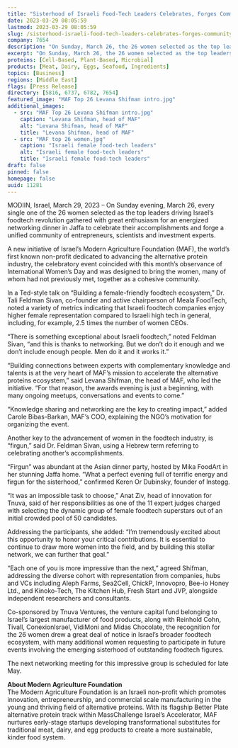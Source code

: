 ```yaml
---
title: "Sisterhood of Israeli Food-Tech Leaders Celebrates, Forges Community"
date: 2023-03-29 08:05:59
lastmod: 2023-03-29 08:05:59
slug: /sisterhood-israeli-food-tech-leaders-celebrates-forges-community
company: 7654
description: "On Sunday, March 26, the 26 women selected as the top leaders driving Israel’s food-tech revolution gathered to celebrate their accomplishments and forge a unified community of entrepreneurs, scientists, and investment experts."
excerpt: "On Sunday, March 26, the 26 women selected as the top leaders driving Israel’s food-tech revolution gathered to celebrate their accomplishments and forge a unified community of entrepreneurs, scientists, and investment experts."
proteins: [Cell-Based, Plant-Based, Microbial]
products: [Meat, Dairy, Eggs, Seafood, Ingredients]
topics: [Business]
regions: [Middle East]
flags: [Press Release]
directory: [5816, 6737, 6782, 7654]
featured_image: "MAF Top 26 Levana Shifman intro.jpg"
additional_images:
  - src: "MAF Top 26 Levana Shifman intro.jpg"
    caption: "Levana Shifman, head of MAF"
    alt: "Levana Shifman, head of MAF"
    title: "Levana Shifman, head of MAF"
  - src: "MAF top 26 women.jpg"
    caption: "Israeli female food-tech leaders"
    alt: "Israeli female food-tech leaders"
    title: "Israeli female food-tech leaders"
draft: false
pinned: false
homepage: false
uuid: 11281
---
```

<p>MODIIN, Israel, March 29, 2023 – On Sunday evening, March 26, every single one of the 26 women selected as the top leaders driving Israel’s foodtech revolution gathered with great enthusiasm for an energized networking dinner in Jaffa to celebrate their accomplishments and forge a unified community of entrepreneurs, scientists and investment experts.</p>
<p>A new initiative of Israel’s Modern Agriculture Foundation (MAF), the world’s first known non-profit dedicated to advancing the alternative protein industry, the celebratory event coincided with this month’s observance of International Women’s Day and was designed to bring the women, many of whom had not previously met, together as a cohesive community.</p>
<p>In a Ted-style talk on “Building a female-friendly foodtech ecosystem,” Dr. Tali Feldman Sivan, co-founder and active chairperson of Meala FoodTech, noted a variety of metrics indicating that Israeli foodtech companies enjoy higher female representation compared to Israeli high tech in general, including, for example, 2.5 times the number of women CEOs.</p>
<p>“There is something exceptional about Israeli foodtech,” noted Feldman Sivan, “and this is thanks to networking. But we don’t do it enough and we don’t include enough people. Men do it and it works it.”</p>
<p>“Building connections between experts with complementary knowledge and talents is at the very heart of MAF’s mission to accelerate the alternative proteins ecosystem,” said Levana Shifman, the head of MAF, who led the initiative. “For that reason, the awards evening is just a beginning, with many ongoing meetups, conversations and events to come.”</p>
<p>“Knowledge sharing and networking are the key to creating impact,” added Carole Bibas-Barkan, MAF’s COO, explaining the NGO’s motivation for organizing the event.</p>
<p>Another key to the advancement of women in the foodtech industry, is “firgun,” said Dr. Feldman Sivan, using a Hebrew term referring to celebrating another’s accomplishments.</p>
<p>“Firgun” was abundant at the Asian dinner party, hosted by Mika FoodArt in her stunning Jaffa home. “What a perfect evening full of terrific energy and firgun for the sisterhood,” confirmed Keren Or Dubinsky, founder of Instegg.</p>
<p>“It was an impossible task to choose,” Anat Ziv, head of innovation for Tnuva, said of her responsibilities as one of the 11 expert judges charged with selecting the dynamic group of female foodtech superstars out of an initial crowded pool of 50 candidates.</p>
<p>Addressing the participants, she added: “I’m tremendously excited about this opportunity to honor your critical contributions. It is essential to continue to draw more women into the field, and by building this stellar network, we can further that goal.”</p>
<p>“Each one of you is more impressive than the next,” agreed Shifman, addressing the diverse cohort with representation from companies, hubs and VCs including Aleph Farms, Sea2Cell, ChickP, Innovopro, Bee-io Honey Ltd., and Kinoko-Tech, The Kitchen Hub, Fresh Start and JVP, alongside independent researchers and consultants.</p>
<p>Co-sponsored by Tnuva Ventures, the venture capital fund belonging to Israel’s largest manufacturer of food products, along with Reinhold Cohn, Tivall, ConexionIsrael, VidiMoni and Midas Chocolate, the recognition for the 26 women drew a great deal of notice in Israel’s broader foodtech ecosystem, with many additional women requesting to participate in future events involving the emerging sisterhood of outstanding foodtech figures.</p>
<p>The next networking meeting for this impressive group is scheduled for late May.</p>
<p><strong>About Modern Agriculture Foundation</strong><br />
The Modern Agriculture Foundation is an Israeli non-profit which promotes innovation, entrepreneurship, and commercial scale manufacturing in the young and thriving field of alternative proteins. With its flagship Better Plate alternative protein track within MassChallenge Israel’s Accelerator, MAF nurtures early-stage startups developing transformational substitutes for traditional meat, dairy, and egg products to create a more sustainable, kinder food system.</p>
